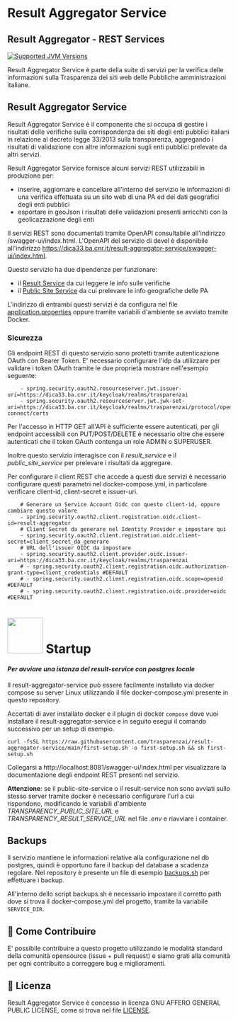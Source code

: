 # Result Aggregator Service
## Result Aggregator - REST Services

[![Supported JVM Versions](https://img.shields.io/badge/JVM-21-brightgreen.svg?style=for-the-badge&logo=Java)](https://openjdk.java.net/install/)

Result Aggregator Service è parte della suite di servizi per la verifica delle informazioni sulla
Trasparenza dei siti web delle Pubbliche amministrazioni italiane.
 
## Result Aggregator Service

Result Aggregator Service è il componente che si occupa di gestire i risultati delle verifiche 
sulla corrispondenza dei siti degli enti pubblici italiani in relazione al decreto legge 33/2013 
sulla transparenza, aggregando i risultati di validazione con altre informazioni sugli enti pubblici prelevate
da altri servizi.

Result Aggregator Service fornisce alcuni servizi REST utilizzabili in produzione per:

 - inserire, aggiornare e cancellare all'interno del servizio le informazioni di una verifica 
   effettuata su un sito web di una PA ed dei dati geografici degli enti pubblici
 - esportare in geoJson i risultati delle validazioni presenti arricchiti con la geolicazzazione degli enti

II servizi REST sono documentati tramite OpenAPI consultabile all'indirizzo /swagger-ui/index.html.
L'OpenAPI del servizio di devel è disponibile all'indirizzo https://dica33.ba.cnr.it/result-aggregator-service/swagger-ui/index.html.

Questo servizio ha due dipendenze per funzionare:
 - il [Result Service](https://github.com/trasparenzai/result-service) da cui leggere le info sulle verifiche
 - il [Public Site Service](https://github.com/trasparenzai/public-sites-service) da cui prelevare le info geografiche delle PA

L'indirizzo di entrambi questi servizi è da configura nel file [application.properties](https://github.com/trasparenzai/result-aggregator-service/blob/main/src/main/resources/application.properties) oppure tramite variabili d'ambiente
se avviato tramite Docker.

### Sicurezza

Gli endpoint REST di questo servizio sono protetti tramite autenticazione OAuth con Bearer Token.
E' necessario configurare l'idp da utilizzare per validare i token OAuth tramite le due proprietà
mostrare nell'esempio seguente:

```
    - spring.security.oauth2.resourceserver.jwt.issuer-uri=https://dica33.ba.cnr.it/keycloak/realms/trasparenzai
    - spring.security.oauth2.resourceserver.jwt.jwk-set-uri=https://dica33.ba.cnr.it/keycloak/realms/trasparenzai/protocol/openid-connect/certs
```

Per l'accesso in HTTP GET all'API è sufficiente essere autenticati, per gli endpoint accessibili
con PUT/POST/DELETE è necessario oltre che essere autenticati che il token OAuth contenga un 
role ADMIN o SUPERUSER.

Inoltre questo servizio interagisce con il _result_service_ e il _public_site_service_ per prelevare
i risultati da aggregare.

Per configurare il client REST che accede a questi due servizi è necessario configurare questi 
parametri nel docker-compose.yml, in particolare verificare client-id, client-secret e issuer-uri.

```
    # Generare un Service Account Oidc con questo client-id, oppure cambiare questo valore
    - spring.security.oauth2.client.registration.oidc.client-id=result-aggregator
    # Client Secret da generare nel Identity Provider e impostare qui
    - spring.security.oauth2.client.registration.oidc.client-secret=client_secret_da_generare
    # URL dell'issuer OIDC da impostare
    - spring.security.oauth2.client.provider.oidc.issuer-uri=https://dica33.ba.cnr.it/keycloak/realms/trasparenzai
    # - spring.security.oauth2.client.registration.oidc.authorization-grant-type=client_credentials #DEFAULT
    # - spring.security.oauth2.client.registration.oidc.scope=openid #DEFAULT
    # - spring.security.oauth2.client.registration.oidc.provider=oidc #DEFAULT
```

# <img src="https://www.docker.com/wp-content/uploads/2021/10/Moby-logo-sm.png" width=80> Startup

#### _Per avviare una istanza del result-service con postgres locale_

Il result-aggregator-service può essere facilmente installato via docker compose su server Linux utilizzando il file 
docker-compose.yml presente in questo repository.

Accertati di aver installato docker e il plugin di docker `compose` dove vuoi installare il result-aggregator-service e 
in seguito esegui il comando successivo per un setup di esempio.

```
curl -fsSL https://raw.githubusercontent.com/trasparenzai/result-aggregator-service/main/first-setup.sh -o first-setup.sh && sh first-setup.sh
```

Collegarsi a http://localhost:8081/swagger-ui/index.html per visualizzare la documentazione degli endpoint REST presenti nel servizio.

**Attenzione**: se il public-site-service o il result-service non sono avviati sullo stesso server tramite docker è necessario
configurare l'url a cui rispondono, modificando le variabili d'ambiente *TRANSPARENCY_PUBLIC_SITE_URL* e *TRANSPARENCY_RESULT_SERVICE_URL* nel file *.env* e riavviare i container.

## Backups

Il servizio mantiene le informazioni relative alla configurazione nel db postgres, quindi è opportuno fare il backup
del database a scadenza regolare. Nel repository è presente un file di esempio [backups.sh](https://github.com/trasparenzai/result-aggregator-service/blob/main/backups.sh) per effettuare i backup.

All'interno dello script backups.sh è necessario impostare il corretto path dove si trova il docker-compose.yml del progetto, tramite la variabile `SERVICE_DIR`.

## 👏 Come Contribuire 

E' possibile contribuire a questo progetto utilizzando le modalità standard della comunità opensource 
(issue + pull request) e siamo grati alla comunità per ogni contribuito a correggere bug e miglioramenti.

## 📄 Licenza

Result Aggregator Service è concesso in licenza GNU AFFERO GENERAL PUBLIC LICENSE, come si trova 
nel file [LICENSE][l].

[l]: https://github.com/trasparenzai/result-aggregator-service/blob/master/LICENSE
